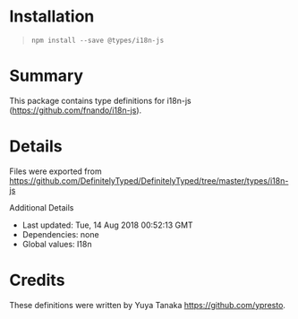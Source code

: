 # Installation
> `npm install --save @types/i18n-js`

# Summary
This package contains type definitions for i18n-js (https://github.com/fnando/i18n-js).

# Details
Files were exported from https://github.com/DefinitelyTyped/DefinitelyTyped/tree/master/types/i18n-js

Additional Details
 * Last updated: Tue, 14 Aug 2018 00:52:13 GMT
 * Dependencies: none
 * Global values: I18n

# Credits
These definitions were written by Yuya Tanaka <https://github.com/ypresto>.
